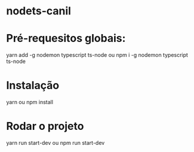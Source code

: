 # nodets-canil

# Pré-requesitos globais:
yarn add -g nodemon typescript ts-node
ou
npm i -g nodemon typescript ts-node

# Instalação
yarn
ou 
npm install

# Rodar o projeto
yarn run start-dev
ou
npm run start-dev